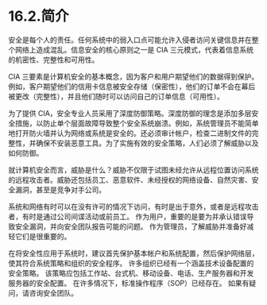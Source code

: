 # 16.2.简介

安全是每个人的责任。任何系统中的弱入口点可能允许入侵者访问关键信息并在整个网络上造成混乱。信息安全的核心原则之一是 CIA 三元模式，代表着信息系统的机密性、完整性和可用性。

CIA 三要素是计算机安全的基本概念，因为客户和用户期望他们的数据得到保护。例如，客户期望他们的信用卡信息被安全存储（保密性），他们的订单不会在幕后被更改（完整性），并且他们随时可以访问自己的订单信息（可用性）。

为了提供 CIA，安全专业人员采用了深度防御策略。深度防御的理念是添加多层安全措施，以防止单个层面故障导致整个安全系统崩溃。例如，系统管理员不能简单地打开防火墙并认为网络或系统是安全的。还必须审计帐户，检查二进制文件的完整性，并确保不安装恶意工具。为了实施有效的安全策略，人们必须了解威胁以及如何防御。

就计算机安全而言，威胁是什么？威胁不仅限于试图未经允许从远程位置访问系统的远程攻击者。威胁还包括员工、恶意软件、未经授权的网络设备、自然灾害、安全漏洞，甚至是竞争对手公司。

系统和网络有时可以在没有许可的情况下访问，有时是出于意外，或者是远程攻击者，有时是通过公司间谍活动或前员工。 作为用户，重要的是要为并承认错误导致安全漏洞，并向安全团队报告可能的问题。 作为管理员，了解威胁并准备好减轻它们是很重要的。

在将安全性应用于系统时，建议首先保护基本帐户和系统配置，然后保护网络层，使其符合系统策略和组织的安全程序。 许多组织已经有一个涵盖技术设备配置的安全策略。 该策略应包括工作站、台式机、移动设备、电话、生产服务器和开发服务器的安全配置。 在许多情况下，标准操作程序（SOP）已经存在。 如果有疑问，请咨询安全团队。
